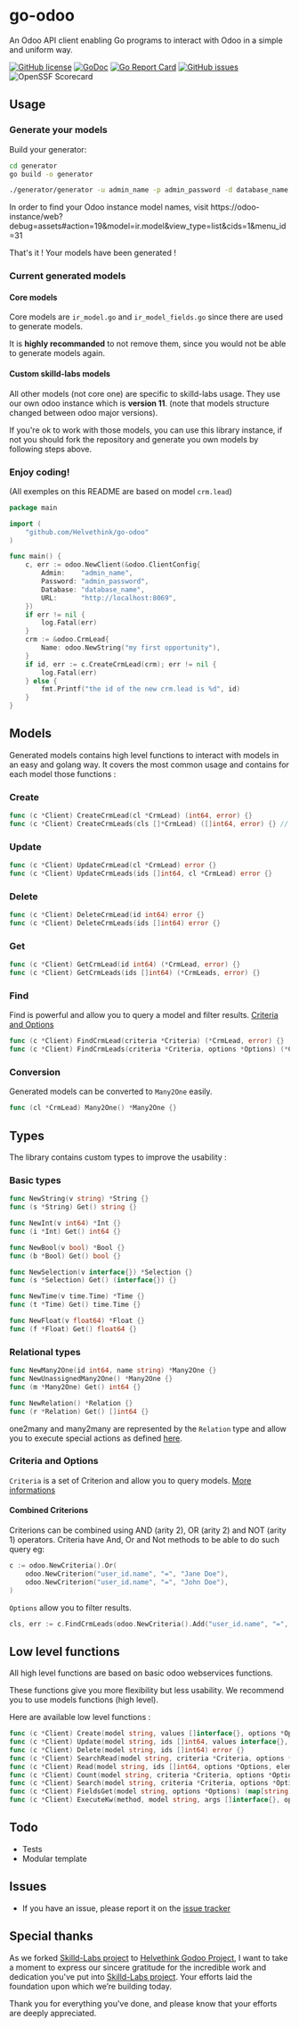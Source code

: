 # go-odoo

An Odoo API client enabling Go programs to interact with Odoo in a simple and uniform way.

[![GitHub license](https://img.shields.io/github/license/helvethink/go-odoo.svg)](https://github.com/helvethink/go-odoo/blob/master/LICENSE)
[![GoDoc](https://godoc.org/github.com/helvethink/go-odoo?status.svg)](https://pkg.go.dev/github.com/helvethink/go-odoo?tab=doc)
[![Go Report Card](https://goreportcard.com/badge/github.com/helvethink/go-odoo)](https://goreportcard.com/report/github.com/helvethink/go-odoo)
[![GitHub issues](https://img.shields.io/github/issues/helvethink/go-odoo.svg)](https://github.com/helvethink/go-odoo/issues)
![OpenSSF Scorecard](https://img.shields.io/ossf-scorecard/github.com/Helvethink/go-odoo?label=openssf%20scorecard&style=flat)

## Usage

### Generate your models

Build your generator:
```bash
cd generator
go build -o generator
```

```bash
./generator/generator -u admin_name -p admin_password -d database_name -o /the/directory/you/want/the/files/to/be/generated/in --url http://localhost:8069 -t ./generator/cmd/tmpl/model.tmpl -m crm.lead,res.users
```

In order to find your Odoo instance model names, visit https://odoo-instance/web?debug=assets#action=19&model=ir.model&view_type=list&cids=1&menu_id=31


That's it ! Your models have been generated !

### Current generated models

#### Core models

Core models are `ir_model.go` and `ir_model_fields.go` since there are used to generate models.

It is **highly recommanded** to not remove them, since you would not be able to generate models again.

#### Custom skilld-labs models

All other models (not core one) are specific to skilld-labs usage. They use our own odoo instance which is **version 11**. (note that models structure changed between odoo major versions).

If you're ok to work with those models, you can use this library instance, if not you should fork the repository and generate you own models by following steps above.

### Enjoy coding!

(All exemples on this README are based on model `crm.lead`)

```go
package main

import (
	"github.com/Helvethink/go-odoo"
)

func main() {
	c, err := odoo.NewClient(&odoo.ClientConfig{
		Admin:    "admin_name",
		Password: "admin_password",
		Database: "database_name",
		URL:      "http://localhost:8069",
	})
	if err != nil {
		log.Fatal(err)
	}
	crm := &odoo.CrmLead{
		Name: odoo.NewString("my first opportunity"),
	}
	if id, err := c.CreateCrmLead(crm); err != nil {
		log.Fatal(err)
	} else {
		fmt.Printf("the id of the new crm.lead is %d", id)
	}
}
```

## Models

Generated models contains high level functions to interact with models in an easy and golang way.
It covers the most common usage and contains for each model those functions :

### Create
```go
func (c *Client) CreateCrmLead(cl *CrmLead) (int64, error) {}
func (c *Client) CreateCrmLeads(cls []*CrmLead) ([]int64, error) {} // !! Only for odoo 12+ versions !!
```

### Update
```go
func (c *Client) UpdateCrmLead(cl *CrmLead) error {}
func (c *Client) UpdateCrmLeads(ids []int64, cl *CrmLead) error {}
```

### Delete
```go
func (c *Client) DeleteCrmLead(id int64) error {}
func (c *Client) DeleteCrmLeads(ids []int64) error {}
```

### Get
```go
func (c *Client) GetCrmLead(id int64) (*CrmLead, error) {}
func (c *Client) GetCrmLeads(ids []int64) (*CrmLeads, error) {}
```

### Find
Find is powerful and allow you to query a model and filter results. [Criteria and Options](#criteria-and-options)

```go
func (c *Client) FindCrmLead(criteria *Criteria) (*CrmLead, error) {}
func (c *Client) FindCrmLeads(criteria *Criteria, options *Options) (*CrmLeads, error) {}
```

### Conversion
Generated models can be converted to `Many2One` easily.
```go
func (cl *CrmLead) Many2One() *Many2One {}
```

## Types

The library contains custom types to improve the usability :

### Basic types

```go
func NewString(v string) *String {}
func (s *String) Get() string {}

func NewInt(v int64) *Int {}
func (i *Int) Get() int64 {}

func NewBool(v bool) *Bool {}
func (b *Bool) Get() bool {}

func NewSelection(v interface{}) *Selection {}
func (s *Selection) Get() (interface{}) {}

func NewTime(v time.Time) *Time {}
func (t *Time) Get() time.Time {}

func NewFloat(v float64) *Float {}
func (f *Float) Get() float64 {}
```

### Relational types

```go
func NewMany2One(id int64, name string) *Many2One {}
func NewUnassignedMany2One() *Many2One {}
func (m *Many2One) Get() int64 {}

func NewRelation() *Relation {}
func (r *Relation) Get() []int64 {}
```
one2many and many2many are represented by the `Relation` type and allow you to execute special actions as defined [here](https://www.odoo.com/documentation/13.0/reference/orm.html#odoo.models.Model.write).

### Criteria and Options

`Criteria` is a set of Criterion and allow you to query models. [More informations](https://www.odoo.com/documentation/13.0/reference/orm.html#search-domains)

#### Combined Criterions

Criterions can be combined using AND (arity 2), OR (arity 2) and NOT (arity 1) operators.
Criteria have And, Or and Not methods to be able to do such query eg:

```go
c := odoo.NewCriteria().Or(
	odoo.NewCriterion("user_id.name", "=", "Jane Doe"),
	odoo.NewCriterion("user_id.name", "=", "John Doe"),
)
```

`Options` allow you to filter results.

```go
cls, err := c.FindCrmLeads(odoo.NewCriteria().Add("user_id.name", "=", "John Doe"), odoo.NewOptions().Limit(2))
```

## Low level functions

All high level functions are based on basic odoo webservices functions.

These functions give you more flexibility but less usability. We recommend you to use models functions (high level).

Here are available low level functions :

```go
func (c *Client) Create(model string, values []interface{}, options *Options) ([]int64, error) {} !! Creating multiple instances is only for odoo 12+ versions !!
func (c *Client) Update(model string, ids []int64, values interface{}, options *Options) error {}
func (c *Client) Delete(model string, ids []int64) error {}
func (c *Client) SearchRead(model string, criteria *Criteria, options *Options, elem interface{}) error {}
func (c *Client) Read(model string, ids []int64, options *Options, elem interface{}) error {}
func (c *Client) Count(model string, criteria *Criteria, options *Options) (int64, error) {}
func (c *Client) Search(model string, criteria *Criteria, options *Options) ([]int64, error) {}
func (c *Client) FieldsGet(model string, options *Options) (map[string]interface{}, error) {}
func (c *Client) ExecuteKw(method, model string, args []interface{}, options *Options) (interface{}, error) {}
```

## Todo

- Tests
- Modular template

## Issues

- If you have an issue, please report it on the [issue tracker](https://github.com/helvethink/go-odoo/issues)

## Special thanks

As we forked [Skilld-Labs project](https://github.com/skilld-labs/go-odoo) to [Helvethink Godoo Project](https://github.com/helvethink/go-odoo), I want to take a moment to express our sincere gratitude for the incredible work and dedication you've put into [Skilld-Labs project](https://github.com/skilld-labs/go-odoo). Your efforts laid the foundation upon which we’re building today.

Thank you for everything you've done, and please know that your efforts are deeply appreciated.
